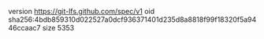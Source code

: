version https://git-lfs.github.com/spec/v1
oid sha256:4bdb859310d022527a0dcf936371401d235d8a8818f99f18320f5a9446ccaac7
size 5353
